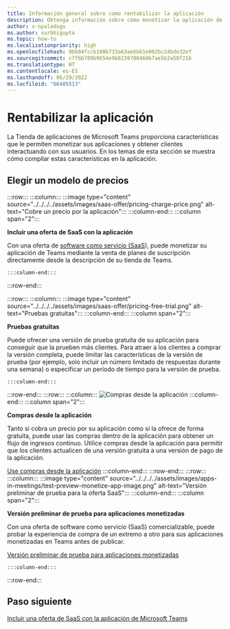 ```yaml
---
title: Información general sobre como rentabilizar la aplicación
description: Obtenga información sobre cómo monetizar la aplicación de Microsoft Teams. Incluye la elección un modelo de precios con la oferta de Saas.
author: v-npaladugu
ms.author: surbhigupta
ms.topic: how-to
ms.localizationpriority: high
ms.openlocfilehash: 9b684fccb108b733a63ae6b61e002bc24bde32ef
ms.sourcegitcommit: c7fbb789b9654e9b8238700460b7ae5b2a58f216
ms.translationtype: HT
ms.contentlocale: es-ES
ms.lasthandoff: 06/29/2022
ms.locfileid: "66485513"
---
```

# <a name="monetize-your-app"></a>Rentabilizar la aplicación

La Tienda de aplicaciones de Microsoft Teams proporciona características que le permiten monetizar sus aplicaciones y obtener clientes interactuando con sus usuarios. En los temas de esta sección se muestra cómo compilar estas características en la aplicación.

## <a name="choose-a-pricing-model"></a>Elegir un modelo de precios

:::row:::
    :::column:::
        :::image type="content" source="../../../../assets/images/saas-offer/pricing-charge-price.png" alt-text="Cobre un precio por la aplicación":::
    :::column-end:::
    :::column span="2":::

**Incluir una oferta de SaaS con la aplicación**

Con una oferta de [software como servicio (SaaS](~/concepts/deploy-and-publish/appsource/prepare/include-saas-offer.md)), puede monetizar su aplicación de Teams mediante la venta de planes de suscripción directamente desde la descripción de su tienda de Teams.

    :::column-end:::
:::row-end:::

:::row:::
    :::column:::
     :::image type="content" source="../../../../assets/images/saas-offer/pricing-free-trial.png" alt-text="Pruebas gratuitas":::
    :::column-end:::
    :::column span="2":::

**Pruebas gratuitas**

Puede ofrecer una versión de prueba gratuita de su aplicación para conseguir que la prueben más clientes. Para atraer a los clientes a comprar la versión completa, puede limitar las características de la versión de prueba (por ejemplo, solo incluir un número limitado de respuestas durante una semana) o especificar un período de tiempo para la versión de prueba.

    :::column-end:::
:::row-end:::
:::row:::
    :::column:::
        ![Compras desde la aplicación](~/assets/images/saas-offer/pricing-in-app-purchases.png)
    :::column-end:::
    :::column span="2":::

**Compras desde la aplicación**

Tanto si cobra un precio por su aplicación como si la ofrece de forma gratuita, puede usar las compras dentro de la aplicación para obtener un flujo de ingresos continuo. Utilice compras desde la aplicación para permitir que los clientes actualicen de una versión gratuita a una versión de pago de la aplicación.

[Use compras desde la aplicación](~/concepts/deploy-and-publish/appsource/prepare/in-app-purchase-flow.md)
    :::column-end:::
:::row-end:::
:::row:::
    :::column:::
        :::image type="content" source="../../../../assets/images/apps-in-meetings/test-preview-monetize-app-image.png" alt-text="Versión preliminar de prueba para la oferta SaaS":::
    :::column-end:::
    :::column span="2":::

**Versión preliminar de prueba para aplicaciones monetizadas**

Con una oferta de software como servicio (SaaS) comercializable, puede probar la experiencia de compra de un extremo a otro para sus aplicaciones monetizadas en Teams antes de publicar.

[Versión preliminar de prueba para aplicaciones monetizadas](Test-preview-for-monetized-apps.md)

    :::column-end:::
:::row-end:::

## <a name="next-step"></a>Paso siguiente

[Incluir una oferta de SaaS con la aplicación de Microsoft Teams](~/concepts/deploy-and-publish/appsource/prepare/include-saas-offer.md)
